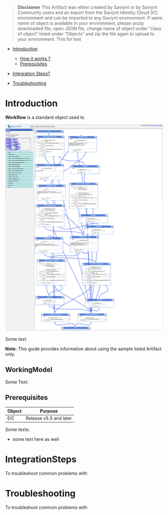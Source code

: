 > **Disclaimer**
> This Artifact was either created by Saviynt or by Saviynt Community users and an export from the Saviynt Identity Cloud (IC) environment and can be imported to any Saviynt environment.
> If same name of object is available in your environment, please unzip downloaded file, open JSON file, change name of object under “class of object” listed under “Objects” and zip the file again to upload to your environment. 
> This for test 


*   [Introduction](#introduction)
    *   [How it works ?](#WorkingModel)
    *   [Prerequisites](#Prerequisites)  
   
*   [Integration Steps? ](#IntegrationSteps)

*   [Troubleshooting](#troubleshooting)

    


# Introduction


**Workflow** is a standard object used to 


![Workflow Diagram](./images/visual.png)


Some text.


**Note:** This guide provides information about using the sample listed Artifact only.

## WorkingModel


Some Text:

  

## Prerequisites

| **Object** | **Purpose** | 
| ------------ | ----------- |
| EIC | Release v5.5 and later| 

Some texts:

*   some text here as well
    
# IntegrationSteps

To troubleshoot common problems with 
   


# Troubleshooting

To troubleshoot common problems with
